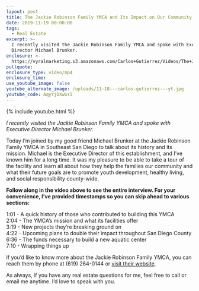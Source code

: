 ```yaml
---
layout: post
title: The Jackie Robinson Family YMCA and Its Impact on Our Community
date: 2019-11-19 00:00:00
tags:
  - Real Estate
excerpt: >-
  I recently visited the Jackie Robinson Family YMCA and spoke with Executive
  Director Michael Brunker.
enclosure: >-
  https://vyralmarketing.s3.amazonaws.com/Carlos+Gutierrez/Videos/The+Jackie+Robinson+Family+YMCA+and+Its+Impact+on+Our+Community.mp4
pullquote:
enclosure_type: video/mp4
enclosure_time:
use_youtube_image: false
youtube_alternate_image: /uploads/11-18---carlos-gutierrez---yt.jpg
youtube_code: AqyYjOXwGsI
---
```


{% include youtube.html %}

*I recently visited the Jackie Robinson Family YMCA and spoke with Executive Director Michael Brunker.*

Today I’m joined by my good friend Michael Brunker at the Jackie Robinson Family YMCA in Southeast San Diego to talk about its history and its mission. Michael is the Executive Director of this establishment, and I’ve known him for a long time. It was my pleasure to be able to take a tour of the facility and learn all about how they help the families our community and what their future goals are to promote youth development, healthy living, and social responsibility county-wide.

**Follow along in the video above to see the entire interview. For your convenience, I’ve provided timestamps so you can skip ahead to various sections:**

1:01 - A quick history of those who contributed to building this YMCA<br>2:04 - The YMCA’s mission and what its facilities offer<br>3:19 - New projects they’re breaking ground on<br>4:22 - Upcoming plans to double their impact throughout San Diego County<br>6:36 - The funds necessary to build a new aquatic center<br>7:10 - Wrapping things up

If you’d like to know more about the Jackie Robinson Family YMCA, you can reach them by phone at (619) 264-0144 or <u><a target="_blank" href="https://www.ymca.org/locations/jackie-robinson-family-ymca">visit their website</a></u>.

As always, if you have any real estate questions for me, feel free to call or email me anytime. I’d love to speak with you.